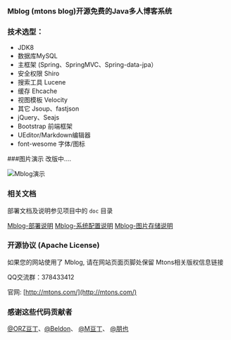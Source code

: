 ﻿### Mblog (mtons blog)开源免费的Java多人博客系统

### 技术选型：

* JDK8
* 数据库MySQL
* 主框架 (Spring、SpringMVC、Spring-data-jpa）
* 安全权限 Shiro
* 搜索工具 Lucene
* 缓存 Ehcache
* 视图模板 Velocity
* 其它 Jsoup、fastjson
* jQuery、Seajs
* Bootstrap 前端框架
* UEditor/Markdown编辑器
* font-wesome 字体/图标

###图片演示 改版中....

![Mblog演示](https://gitee.com/uploads/images/2017/1106/114633_fc22c4fc_330414.jpeg "2017-11-06_114619.jpg")

### 相关文档

部署文档及说明参见项目中的 `doc` 目录

[Mblog-部署说明](http://mtons.com/content/6613)
[Mblog-系统配置说明](http://mtons.com/content/6612)
[Mblog-图片存储说明](http://mtons.com/content/6615)



### 开源协议 (Apache License)

如果您的网站使用了 Mblog, 请在网站页面页脚处保留 Mtons相关版权信息链接

QQ交流群：378433412

官网: [http://mtons.com/](http://mtons.com/)

### 感谢这些代码贡献者

[@ORZ豆丁](http://git.oschina.net/traxex)、[@Beldon](http://git.oschina.net/beldon)、 [@M豆丁](http://git.oschina.net/danke)、 [@朋也](http://git.oschina.net/20110516)